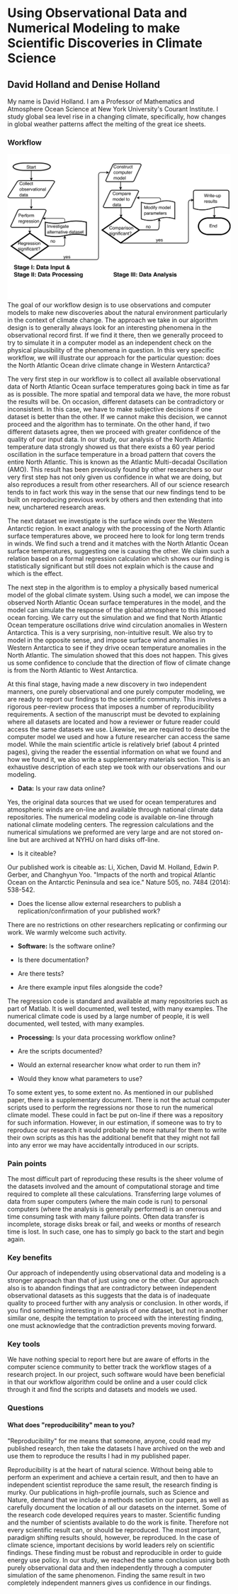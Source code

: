 Using Observational Data and Numerical Modeling to make Scientific Discoveries in Climate Science
=================================================================================================

David Holland and Denise Holland
--------------------------------

My name is David Holland. I am a Professor of Mathematics and Atmosphere Ocean Science at New York University's Courant Institute. I study global sea level rise in a changing climate, specifically, how changes in global weather patterns affect the melting of the great ice sheets.

### Workflow

![Diagram](dholland.png) The goal of our workflow design is to use observations and computer models to make new discoveries about the natural environment particularly in the context of climate change. The approach we take in our algorithm design is to generally always look for an interesting phenomena in the observational record first. If we find it there, then we generally proceed to try to simulate it in a computer model as an independent check on the physical plausibility of the phenomena in question. In this very specific workflow, we will illustrate our approach for the particular question: does the North Atlantic Ocean drive climate change in Western Antarctica?

The very first step in our workflow is to collect all available observational data of North Atlantic Ocean surface temperatures going back in time as far as is possible. The more spatial and temporal data we have, the more robust the results will be. On occasion, different datasets can be contradictory or inconsistent. In this case, we have to make subjective decisions if one dataset is better than the other. If we cannot make this decision, we cannot proceed and the algorithm has to terminate. On the other hand, if two different datasets agree, then we proceed with greater confidence of the quality of our input data. In our study, our analysis of the North Atlantic temperature data strongly showed us that there exists a 60 year period oscillation in the surface temperature in a broad pattern that covers the entire North Atlantic. This is known as the Atlantic Multi-decadal Oscillation (AMO). This result has been previously found by other researchers so our very first step has not only given us confidence in what we are doing, but also reproduces a result from other researchers. All of our science research tends to in fact work this way in the sense that our new findings tend to be built on reproducing previous work by others and then extending that into new, unchartered research areas.

The next dataset we investigate is the surface winds over the Western Antarctic region. In exact analogy with the processing of the North Atlantic surface temperatures above, we proceed here to look for long term trends in winds. We find such a trend and it matches with the North Atlantic Ocean surface temperatures, suggesting one is causing the other. We claim such a relation based on a formal regression calculation which shows our finding is statistically significant but still does not explain which is the cause and which is the effect.

The next step in the algorithm is to employ a physically based numerical model of the global climate system. Using such a model, we can impose the observed North Atlantic Ocean surface temperatures in the model, and the model can simulate the response of the global atmosphere to this imposed ocean forcing. We carry out the simulation and we find that North Atlantic Ocean temperature oscillations drive wind circulation anomalies in Western Antarctica. This is a very surprising, non-intuitive result. We also try to model in the opposite sense, and impose surface wind anomalies in Western Antarctica to see if they drive ocean temperature anomalies in the North Atlantic. The simulation showed that this does not happen. This gives us some confidence to conclude that the direction of flow of climate change is from the North Atlantic to West Antarctica.

At this final stage, having made a new discovery in two independent manners, one purely observational and one purely computer modeling, we are ready to report our findings to the scientific community. This involves a rigorous peer-review process that imposes a number of reproducibility requirements. A section of the manuscript must be devoted to explaining where all datasets are located and how a reviewer or future reader could access the same datasets we use. Likewise, we are required to describe the computer model we used and how a future researcher can access the same model. While the main scientific article is relatively brief (about 4 printed pages), giving the reader the essential information on what we found and how we found it, we also write a supplementary materials section. This is an exhaustive description of each step we took with our observations and our modeling.

-   **Data:** Is your raw data online?

Yes, the original data sources that we used for ocean temperatures and atmospheric winds are on-line and available through national climate data repositories. The numerical modeling code is available on-line through national climate modeling centers. The regression calculations and the numerical simulations we preformed are very large and are not stored on-line but are archived at NYHU on hard disks off-line.

-   Is it citeable?

Our published work is citeable as: Li, Xichen, David M. Holland, Edwin P. Gerber, and Changhyun Yoo. "Impacts of the north and tropical Atlantic Ocean on the Antarctic Peninsula and sea ice." Nature 505, no. 7484 (2014): 538-542.

-   Does the license allow external researchers to publish a replication/confirmation of your published work?

There are no restrictions on other researchers replicating or confirming our work. We warmly welcome such activity.

-   **Software:** Is the software online?

-   Is there documentation?

-   Are there tests?

-   Are there example input files alongside the code?

The regression code is standard and available at many repositories such as part of Matlab. It is well documented, well tested, with many examples. The numerical climate code is used by a large number of people, it is well documented, well tested, with many examples.

-   **Processing:** Is your data processing workflow online?

-   Are the scripts documented?

-   Would an external researcher know what order to run them in?

-   Would they know what parameters to use?

To some extent yes, to some extent no. As mentioned in our published paper, there is a supplementary document. There is not the actual computer scripts used to perform the regressions nor those to run the numerical climate model. These could in fact be put on-line if there was a repository for such information. However, in our estimation, if someone was to try to reproduce our research it would probably be more natural for them to write their own scripts as this has the additional benefit that they might not fall into any error we may have accidentally introduced in our scripts.

### Pain points

The most difficult part of reproducing these results is the sheer volume of the datasets involved and the amount of computational storage and time required to complete all these calculations. Transferring large volumes of data from super computers (where the main code is run) to personal computers (where the analysis is generally performed) is an onerous and time consuming task with many failure points. Often data transfer is incomplete, storage disks break or fail, and weeks or months of research time is lost. In such case, one has to simply go back to the start and begin again.

### Key benefits

Our approach of independently using observational data and modeling is a stronger approach than that of just using one or the other. Our approach also is to abandon findings that are contradictory between independent observational datasets as this suggests that the data is of inadequate quality to proceed further with any analysis or conclusion. In other words, if you find something interesting in analysis of one dataset, but not in another similar one, despite the temptation to proceed with the interesting finding, one must acknowledge that the contradiction prevents moving forward.

### Key tools

We have nothing special to report here but are aware of efforts in the computer science community to better track the workflow stages of a research project. In our project, such software would have been beneficial in that our workflow algorithm could be online and a user could click through it and find the scripts and datasets and models we used.

### Questions

#### What does "reproducibility" mean to you?

"Reproducibility" for me means that someone, anyone, could read my published research, then take the datasets I have archived on the web and use them to reproduce the results I had in my published paper.

Reproducibility is at the heart of natural science. Without being able to perform an experiment and achieve a certain result, and then to have an independent scientist reproduce the same result, the research finding is murky. Our publications in high-profile journals, such as Science and Nature, demand that we include a methods section in our papers, as well as carefully document the location of all our datasets on the internet. Some of the research code developed requires years to master. Scientific funding and the number of scientists available to do the work is finite. Therefore not every scientific result can, or should be reproduced. The most important, paradigm shifting results should, however, be reproduced. In the case of climate science, important decisions by world leaders rely on scientific findings. These finding must be robust and reproducible in order to guide energy use policy. In our study, we reached the same conclusion using both purely observational data and then independently through a computer simulation of the same phenomenon. Finding the same result in two completely independent manners gives us confidence in our findings.
